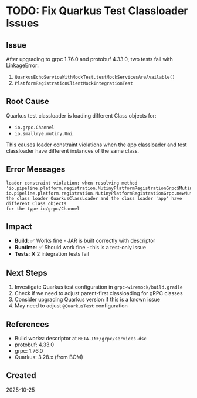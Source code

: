 # TODO: Fix Quarkus Test Classloader Issues

## Issue
After upgrading to grpc 1.76.0 and protobuf 4.33.0, two tests fail with LinkageError:

1. `QuarkusEchoServiceWithMockTest.testMockServicesAreAvailable()`
2. `PlatformRegistrationClientMockIntegrationTest`

## Root Cause
Quarkus test classloader is loading different Class objects for:
- `io.grpc.Channel`
- `io.smallrye.mutiny.Uni`

This causes loader constraint violations when the app classloader and test classloader 
have different instances of the same class.

## Error Messages
```
loader constraint violation: when resolving method 
'io.pipeline.platform.registration.MutinyPlatformRegistrationGrpc$MutinyPlatformRegistrationStub 
io.pipeline.platform.registration.MutinyPlatformRegistrationGrpc.newMutinyStub(io.grpc.Channel)'
the class loader QuarkusClassLoader and the class loader 'app' have different Class objects 
for the type io/grpc/Channel
```

## Impact
- **Build**: ✅ Works fine - JAR is built correctly with descriptor
- **Runtime**: ✅ Should work fine - this is a test-only issue
- **Tests**: ❌ 2 integration tests fail

## Next Steps
1. Investigate Quarkus test configuration in `grpc-wiremock/build.gradle`
2. Check if we need to adjust parent-first classloading for gRPC classes
3. Consider upgrading Quarkus version if this is a known issue
4. May need to adjust `@QuarkusTest` configuration

## References
- Build works: descriptor at `META-INF/grpc/services.dsc`
- protobuf: 4.33.0
- grpc: 1.76.0
- Quarkus: 3.28.x (from BOM)

## Created
2025-10-25
